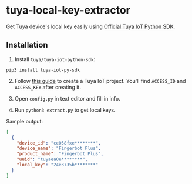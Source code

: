 # tuya-local-key-extractor
Get Tuya device's local key easily using [Official Tuya IoT Python SDK](https://github.com/tuya/tuya-iot-python-sdk).

## Installation
1. Install `tuya/tuya-iot-python-sdk`:
  ```
  pip3 install tuya-iot-py-sdk
  ```

2. Follow [this guide](https://www.home-assistant.io/integrations/tuya/) to create a Tuya IoT project. You'll find `ACCESS_ID` and `ACCESS_KEY` after creating it.

3. Open `config.py` in text editor and fill in info.

4. Run `python3 extract.py` to get local keys.

Sample output:
```json
[
  {
    "device_id": "ce058fxe********",
    "device_name": "Fingerbot Plus",
    "product_name": "Fingerbot Plus",
    "uuid": "tuyaea0e********",
    "local_key": "24e3735b********"
  }
]
```
